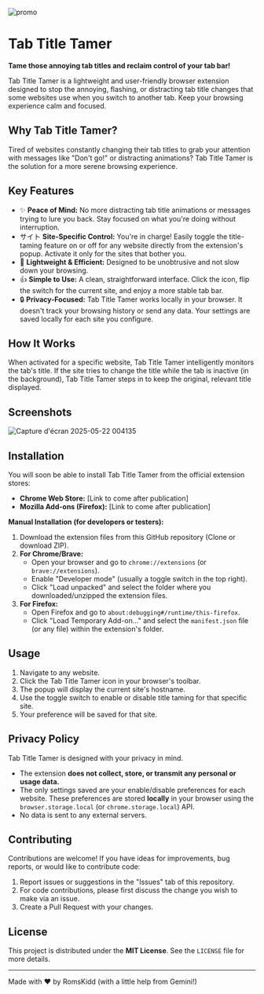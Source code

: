 ![promo](https://github.com/user-attachments/assets/e8d58811-06ce-4cbf-90ec-24205c5d0b0c)
# Tab Title Tamer

**Tame those annoying tab titles and reclaim control of your tab bar!**

Tab Title Tamer is a lightweight and user-friendly browser extension designed to stop the annoying, flashing, or distracting tab title changes that some websites use when you switch to another tab. Keep your browsing experience calm and focused.

## Why Tab Title Tamer?

Tired of websites constantly changing their tab titles to grab your attention with messages like "Don't go!" or distracting animations? Tab Title Tamer is the solution for a more serene browsing experience.

## Key Features

* ✨ **Peace of Mind:** No more distracting tab title animations or messages trying to lure you back. Stay focused on what you're doing without interruption.
* サイト **Site-Specific Control:** You're in charge! Easily toggle the title-taming feature on or off for any website directly from the extension's popup. Activate it only for the sites that bother you.
* 🚀 **Lightweight & Efficient:** Designed to be unobtrusive and not slow down your browsing.
* 👍 **Simple to Use:** A clean, straightforward interface. Click the icon, flip the switch for the current site, and enjoy a more stable tab bar.
* 🔒 **Privacy-Focused:** Tab Title Tamer works locally in your browser. It doesn't track your browsing history or send any data. Your settings are saved locally for each site you configure.

## How It Works

When activated for a specific website, Tab Title Tamer intelligently monitors the tab's title. If the site tries to change the title while the tab is inactive (in the background), Tab Title Tamer steps in to keep the original, relevant title displayed.

## Screenshots

![Capture d'écran 2025-05-22 004135](https://github.com/user-attachments/assets/1faeb253-2c7e-49f5-8ef6-d4212a1f9288)


## Installation

You will soon be able to install Tab Title Tamer from the official extension stores:

* **Chrome Web Store:** [Link to come after publication]
* **Mozilla Add-ons (Firefox):** [Link to come after publication]

**Manual Installation (for developers or testers):**

1.  Download the extension files from this GitHub repository (Clone or download ZIP).
2.  **For Chrome/Brave:**
    * Open your browser and go to `chrome://extensions` (or `brave://extensions`).
    * Enable "Developer mode" (usually a toggle switch in the top right).
    * Click "Load unpacked" and select the folder where you downloaded/unzipped the extension files.
3.  **For Firefox:**
    * Open Firefox and go to `about:debugging#/runtime/this-firefox`.
    * Click "Load Temporary Add-on..." and select the `manifest.json` file (or any file) within the extension's folder.

## Usage

1.  Navigate to any website.
2.  Click the Tab Title Tamer icon in your browser's toolbar.
3.  The popup will display the current site's hostname.
4.  Use the toggle switch to enable or disable title taming for that specific site.
5.  Your preference will be saved for that site.

## Privacy Policy

Tab Title Tamer is designed with your privacy in mind.

* The extension **does not collect, store, or transmit any personal or usage data.**
* The only settings saved are your enable/disable preferences for each website. These preferences are stored **locally** in your browser using the `browser.storage.local` (or `chrome.storage.local`) API.
* No data is sent to any external servers.

## Contributing

Contributions are welcome! If you have ideas for improvements, bug reports, or would like to contribute code:

1.  Report issues or suggestions in the "Issues" tab of this repository.
2.  For code contributions, please first discuss the change you wish to make via an issue.
3.  Create a Pull Request with your changes.

## License

This project is distributed under the **MIT License**. See the `LICENSE` file for more details.

---

Made with ❤️ by RomsKidd (with a little help from Gemini!)
